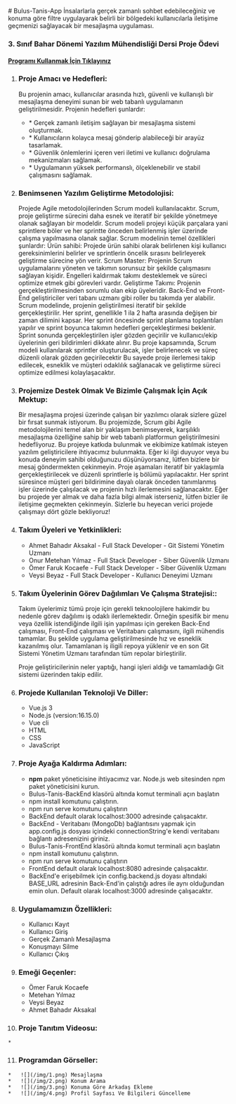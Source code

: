 \# Bulus-Tanis-App İnsalarlarla gerçek zamanlı sohbet edebileceğiniz ve konuma göre filtre uygulayarak belirli bir bölgedeki kullanıcılarla iletişime geçmenizi sağlayacak bir mesajlaşma uygulaması.

### 3\. Sınıf Bahar Dönemi Yazılım Mühendisliği Dersi Proje Ödevi

#### [Programı Kullanmak İçin Tıklayınız](http://program-link-ornek.com)

1.  ### Proje Amacı ve Hedefleri:
    
    Bu projenin amacı, kullanıcılar arasında hızlı, güvenli ve kullanışlı bir mesajlaşma deneyimi sunan bir web tabanlı uygulamanın geliştirilmesidir. Projenin hedefleri şunlardır:
    
    *   \* Gerçek zamanlı iletişim sağlayan bir mesajlaşma sistemi oluşturmak.
    *   \* Kullanıcıların kolayca mesaj gönderip alabileceği bir arayüz tasarlamak.
    *   \* Güvenlik önlemlerini içeren veri iletimi ve kullanıcı doğrulama mekanizmaları sağlamak.
    *   \* Uygulamanın yüksek performanslı, ölçeklenebilir ve stabil çalışmasını sağlamak.
      
2.  ### Benimsenen Yazılım Geliştirme Metodolojisi:
    
    Projede Agile metodolojilerinden Scrum modeli kullanılacaktır. Scrum, proje geliştirme sürecini daha esnek ve iteratif bir şekilde yönetmeye olanak sağlayan bir modeldir. Scrum modeli projeyi küçük parçalara yani sprintlere böler ve her sprintte önceden belirlenmiş işler üzerinde çalışma yapılmasına olanak sağlar. Scrum modelinin temel özellikleri şunlardır: Ürün sahibi: Projede ürün sahibi olarak belirlenen kişi kullanıcı gereksinimlerini belirler ve sprintlerin öncelik sırasını belirleyerek geliştirme sürecine yön verir. Scrum Master: Projenin Scrum uygulamalarını yöneten ve takımın sorunsuz bir şekilde çalışmasını sağlayan kişidir. Engelleri kaldırmak takımı desteklemek ve süreci optimize etmek gibi görevleri vardır. Geliştirme Takımı: Projenin gerçekleştirilmesinden sorumlu olan ekip üyeleridir. Back-End ve Front-End geliştiriciler veri tabanı uzmanı gibi roller bu takımda yer alabilir. Scrum modelinde, projenin geliştirilmesi iteratif bir şekilde gerçekleştirilir. Her sprint, genellikle 1 ila 2 hafta arasında değişen bir zaman dilimini kapsar. Her sprint öncesinde sprint planlama toplantıları yapılır ve sprint boyunca takımın hedefleri gerçekleştirmesi beklenir. Sprint sonunda gerçekleştirilen işler gözden geçirilir ve kullanıcı/ekip üyelerinin geri bildirimleri dikkate alınır. Bu proje kapsamında, Scrum modeli kullanılarak sprintler oluşturulacak, işler belirlenecek ve süreç düzenli olarak gözden geçirilecektir Bu sayede proje ilerlemesi takip edilecek, esneklik ve müşteri odaklılık sağlanacak ve geliştirme süreci optimize edilmesi kolaylaşacaktır.
    
3.  ### Projemize Destek Olmak Ve Bizimle Çalışmak İçin Açık Mektup:
    
    Bir mesajlaşma projesi üzerinde çalışan bir yazılımcı olarak sizlere güzel bir fırsat sunmak istiyorum. Bu projemizde, Scrum gibi Agile metodolojilerini temel alan bir yaklaşım benimseyerek, karşılıklı mesajlaşma özelliğine sahip bir web tabanlı platformun geliştirilmesini hedefliyoruz. Bu projeye katkıda bulunmak ve ekibimize katılmak isteyen yazılım geliştiricilere ihtiyacımız bulunmakta. Eğer ki ilgi duyuyor veya bu konuda deneyim sahibi olduğunuzu düşünüyorsanız, lütfen bizlere bir mesaj göndermekten çekinmeyin. Proje aşamaları iteratif bir yaklaşımla gerçekleştirilecek ve düzenli sprintlerle iş bölümü yapılacaktır. Her sprint süresince müşteri geri bildirimine dayalı olarak önceden tanımlanmış işler üzerinde çalışılacak ve projenin hızlı ilerlemesini sağlanacaktır. Eğer bu projede yer almak ve daha fazla bilgi almak isterseniz, lütfen bizler ile iletişime geçmekten çekinmeyin. Sizlerle bu heyecan verici projede çalışmayı dört gözle bekliyoruz!
    
4.  ### Takım Üyeleri ve Yetkinlikleri:
    
    *   Ahmet Bahadır Aksakal - Full Stack Developer - Git Sistemi Yönetim Uzmanı
    *   Onur Metehan Yılmaz - Full Stack Developer - Siber Güvenlik Uzmanı
    *   Ömer Faruk Kocaefe - Full Stack Developer - Siber Güvenlik Uzmanı
    *   Veysi Beyaz - Full Stack Developer - Kullanıcı Deneyimi Uzmanı
      
5.  ### Takım Üyelerinin Görev Dağılımları Ve Çalışma Stratejisi::
    
    Takım üyelerimiz tümü proje için gerekli teknoolojilere hakimdir bu nedenle görev dağılımı iş odaklı ilerlemektedir. Örneğin spesifik bir menu veya özellik istendiğinde ilgili işin yapılması için gereken Back-End çalışması, Front-End çalışması ve Veritabanı çalışmasını, ilgili mühendis tamamlar. Bu şekilde uygulama geliştirilmesinde hız ve esneklik kazanılmış olur. Tamamlanan iş iligili repoya yüklenir ve en son Git Sistemi Yönetim Uzmanı tarafından tüm repolar birleştirilir.
    
    Proje geliştiricilerinin neler yaptığı, hangi işleri aldığı ve tamamladığı Git sistemi üzerinden takip edilir.
    
6.  ### Projede Kullanılan Teknoloji Ve Diller:
    
    *   Vue.js 3
    *   Node.js (version:16.15.0)
    *   Vue cli
    *   HTML
    *   CSS
    *   JavaScript
7.  ### Proje Ayağa Kaldırma Adımları:
    
    *   **npm** paket yöneticisine ihtiyacımız var. Node.js web sitesinden npm paket yöneticisini kurun.
    *   Bulus-Tanis-BackEnd klasörü altında komut terminali açın başlatın
    *   npm install komutunu çalıştırın.
    *   npm run serve komutunu çalıştırın
    *   BackEnd default olarak localhost:3000 adresinde çalışacaktır.
    *   BackEnd - Veritabanı (MongoDb) bağlantısını yapmak için app.config.js dosyası içindeki connectionString'e kendi veritabanı bağlantı adresenizini giriniz.
    *   Bulus-Tanis-FrontEnd klasörü altında komut terminali açın başlatın
    *   npm install komutunu çalıştırın.
    *   npm run serve komutunu çalıştırın
    *   FrontEnd default olarak localhost:8080 adresinde çalışacaktır.
    *   BackEnd'e erişebilmek için config.backend.js doyası altındaki BASE\_URL adresinin Back-End'in çalıştığı adres ile aynı olduğundan emin olun. Default olarak localhost:3000 adresinde çalışacaktır.
     
8.  ### Uygulamamızın Özellikleri:
    
    *   Kullanıcı Kayıt
    *   Kullanıcı Giriş
    *   Gerçek Zamanlı Mesajlaşma
    *   Konuşmayı Silme
    *   Kullanıcı Çıkış

9.  ### Emeği Geçenler:
    
    *   Ömer Faruk Kocaefe
    *   Metehan Yılmaz
    *   Veysi Beyaz
    *   Ahmet Bahadır Aksakal
      
10.  ### Proje Tanıtım Videosu:
    
    *   
    
11.  ### Programdan Görseller:
    
    *   ![](/img/1.png) Mesajlaşma
    *   ![](/img/2.png) Konum Arama
    *   ![](/img/3.png) Konuma Göre Arkadaş Ekleme
    *   ![](/img/4.png) Profil Sayfası Ve Bilgileri Güncelleme
